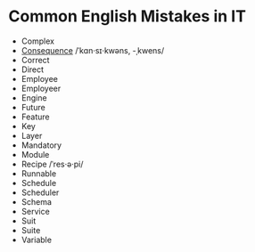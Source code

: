 # Common English Mistakes in IT

* Complex
* [Consequence](https://dictionary.cambridge.org/us/dictionary/english/consequence) /ˈkɑn·sɪ·kwəns, -ˌkwens/
* Correct
* Direct
* Employee
* Employeer
* Engine
* Future
* Feature
* Key
* Layer
* Mandatory
* Module
* Recipe /ˈres·ə·pi/ 
* Runnable
* Schedule
* Scheduler
* Schema
* Service
* Suit
* Suite
* Variable